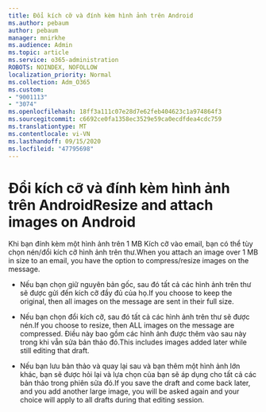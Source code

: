```yaml
---
title: Đổi kích cỡ và đính kèm hình ảnh trên Android
ms.author: pebaum
author: pebaum
manager: mnirkhe
ms.audience: Admin
ms.topic: article
ms.service: o365-administration
ROBOTS: NOINDEX, NOFOLLOW
localization_priority: Normal
ms.collection: Adm_O365
ms.custom:
- "9001113"
- "3074"
ms.openlocfilehash: 18ff3a111c07e28d7e62feb404623c1a974864f3
ms.sourcegitcommit: c6692ce0fa1358ec3529e59ca0ecdfdea4cdc759
ms.translationtype: MT
ms.contentlocale: vi-VN
ms.lasthandoff: 09/15/2020
ms.locfileid: "47795698"
---
```

# <a name="resize-and-attach-images-on-android"></a><span data-ttu-id="2020e-102">Đổi kích cỡ và đính kèm hình ảnh trên Android</span><span class="sxs-lookup"><span data-stu-id="2020e-102">Resize and attach images on Android</span></span>

<span data-ttu-id="2020e-103">Khi bạn đính kèm một hình ảnh trên 1 MB Kích cỡ vào email, bạn có thể tùy chọn nén/đổi kích cỡ hình ảnh trên thư.</span><span class="sxs-lookup"><span data-stu-id="2020e-103">When you attach an image over 1 MB in size to an email, you have the option to compress/resize images on the message.</span></span>
 
- <span data-ttu-id="2020e-104">Nếu bạn chọn giữ nguyên bản gốc, sau đó tất cả các hình ảnh trên thư sẽ được gửi đến kích cỡ đầy đủ của họ.</span><span class="sxs-lookup"><span data-stu-id="2020e-104">If you choose to keep the original, then all images on the message are sent in their full size.</span></span>
 
- <span data-ttu-id="2020e-105">Nếu bạn chọn đổi kích cỡ, sau đó tất cả các hình ảnh trên thư sẽ được nén.</span><span class="sxs-lookup"><span data-stu-id="2020e-105">If you choose to resize, then ALL images on the message are compressed.</span></span>  <span data-ttu-id="2020e-106">Điều này bao gồm các hình ảnh được thêm vào sau này trong khi vẫn sửa bản thảo đó.</span><span class="sxs-lookup"><span data-stu-id="2020e-106">This includes images added later while still editing that draft.</span></span>
 
- <span data-ttu-id="2020e-107">Nếu bạn lưu bản thảo và quay lại sau và bạn thêm một hình ảnh lớn khác, bạn sẽ được hỏi lại và lựa chọn của bạn sẽ áp dụng cho tất cả các bản thảo trong phiên sửa đó.</span><span class="sxs-lookup"><span data-stu-id="2020e-107">If you save the draft and come back later, and you add another large image, you will be asked again and your choice will apply to all drafts during that editing session.</span></span>
 
